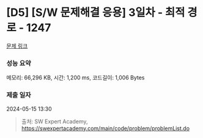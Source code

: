 # [D5] [S/W 문제해결 응용] 3일차 - 최적 경로 - 1247 

[문제 링크](https://swexpertacademy.com/main/code/problem/problemDetail.do?contestProbId=AV15OZ4qAPICFAYD) 

### 성능 요약

메모리: 66,296 KB, 시간: 1,200 ms, 코드길이: 1,006 Bytes

### 제출 일자

2024-05-15 13:30



> 출처: SW Expert Academy, https://swexpertacademy.com/main/code/problem/problemList.do